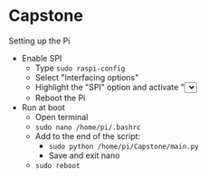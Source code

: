 # Capstone

Setting up the Pi
* Enable SPI
  * Type `sudo raspi-config`
  * Select "Interfacing options"
  * Highlight the "SPI" option and activate "<Select>"
  * Reboot the Pi
* Run at boot
  * Open terminal
  * `sudo nano /home/pi/.bashrc`
  * Add to the end of the script:
    * `sudo python /home/pi/Capstone/main.py`
    * Save and exit nano
  * `sudo reboot`
